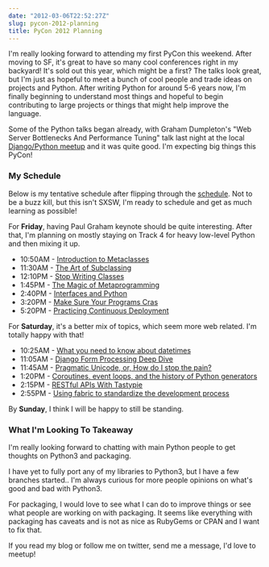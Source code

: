 ```yaml
---
date: "2012-03-06T22:52:27Z"
slug: pycon-2012-planning
title: PyCon 2012 Planning
---
```


I'm really looking forward to attending my first PyCon this weekend. After
moving to SF, it's great to have so many cool conferences right in my backyard!
It's sold out this year, which might be a first? The talks look great, but I'm
just as hopeful to meet a bunch of cool people and trade ideas on projects and
Python. After writing Python for around 5-6 years now, I'm finally beginning to
understand most things and hopeful to begin contributing to large projects or
things that might help improve the language.

Some of the Python talks began already, with Graham Dumpleton's "Web Server
Bottlenecks And Performance Tuning" talk last night at the local [Django/Python
meetup][1] and it was quite good. I'm expecting big things this PyCon!

### My Schedule

Below is my tentative schedule after flipping through the [schedule][2]. Not to
be a buzz kill, but this isn't SXSW, I'm ready to schedule and get as much
learning as possible!

For **Friday**, having Paul Graham keynote should be quite interesting. After
that, I'm planning on mostly staying on Track 4 for heavy low-level Python and
then mixing it up.

- 10:50AM - [Introduction to Metaclasses][3]
- 11:30AM - [The Art of Subclassing][4]
- 12:10PM - [Stop Writing Classes][5]
- 1:45PM - [The Magic of Metaprogramming][6]
- 2:40PM - [Interfaces and Python][7]
- 3:20PM - [Make Sure Your Programs Cras][8]
- 5:20PM - [Practicing Continuous Deployment][9]

For **Saturday**, it's a better mix of topics, which seem more web related. I'm
totally happy with that!

- 10:25AM - [What you need to know about datetimes][10]
- 11:05AM - [Django Form Processing Deep Dive][11]
- 11:45AM - [Pragmatic Unicode, or, How do I stop the pain?][12]
- 1:20PM - [Coroutines, event loops, and the history of Python generators][13]
- 2:15PM - [RESTful APIs With Tastypie][14]
- 2:55PM - [Using fabric to standardize the development process][15]

By **Sunday**, I think I will be happy to still be standing.

### What I'm Looking To Takeaway

I'm really looking forward to chatting with main Python people to get thoughts
on Python3 and packaging.

I have yet to fully port any of my libraries to Python3, but I have a few
branches started.. I'm always curious for more people opinions on what's good
and bad with Python3.

For packaging, I would love to see what I can do to improve things or see what
people are working on with packaging. It seems like everything with packaging
has caveats and is not as nice as RubyGems or CPAN and I want to fix that.

If you read my blog or follow me on twitter, send me a message, I'd love to
meetup!

[1]: http://www.meetup.com/sfpython/events/54525922/
[2]: https://us.pycon.org/2012/schedule/
[3]: https://us.pycon.org/2012/schedule/presentation/64/
[4]: https://us.pycon.org/2012/schedule/presentation/399/
[5]: https://us.pycon.org/2012/schedule/presentation/352/
[6]: https://us.pycon.org/2012/schedule/presentation/45/
[7]: https://us.pycon.org/2012/schedule/presentation/126/
[8]: https://us.pycon.org/2012/schedule/presentation/114/
[9]: https://us.pycon.org/2012/schedule/presentation/12/
[10]: https://us.pycon.org/2012/schedule/presentation/255/
[11]: https://us.pycon.org/2012/schedule/presentation/420/
[12]: https://us.pycon.org/2012/schedule/presentation/141/
[13]: https://us.pycon.org/2012/schedule/presentation/104/
[14]: https://us.pycon.org/2012/schedule/presentation/61/
[15]: https://us.pycon.org/2012/schedule/presentation/25/

